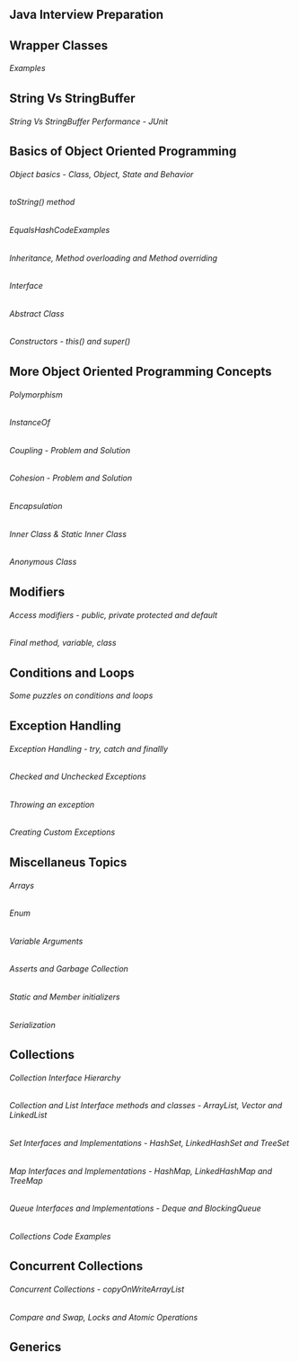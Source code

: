 ## Java Interview Preparation

## Wrapper Classes

###### 	Examples

## String Vs StringBuffer

###### 	String Vs StringBuffer Performance - JUnit

## Basics of Object Oriented Programming

######	Object basics - Class, Object, State and Behavior
######	toString() method
######	EqualsHashCodeExamples
######	Inheritance, Method overloading and Method overriding
######	Interface
######	Abstract Class
######	Constructors - this() and super()
	
## More Object Oriented Programming Concepts

######	Polymorphism
######	InstanceOf
######	Coupling - Problem and Solution
######	Cohesion - Problem and Solution
######	Encapsulation
######	Inner Class & Static Inner Class
######	Anonymous Class
	
## Modifiers

######	Access modifiers - public, private protected and default
######	Final method, variable, class
	
## Conditions and Loops
	
######	Some puzzles on conditions and loops

## Exception Handling

######	Exception Handling - try, catch and finallly
######	Checked and Unchecked Exceptions
######	Throwing an exception
######	Creating Custom Exceptions
	
## Miscellaneus Topics
	
######	Arrays
######	Enum
######	Variable Arguments
######	Asserts and Garbage Collection
######	Static and Member initializers
######	Serialization

## Collections

######	Collection Interface Hierarchy
######	Collection and List Interface methods and classes - ArrayList, Vector and LinkedList
######	Set Interfaces and Implementations - HashSet, LinkedHashSet and TreeSet
######	Map Interfaces and Implementations - HashMap, LinkedHashMap and TreeMap
######	Queue Interfaces and Implementations - Deque and BlockingQueue
######	Collections Code Examples
	
## Concurrent Collections

######	Concurrent Collections - copyOnWriteArrayList
######	Compare and Swap, Locks and Atomic Operations

## Generics